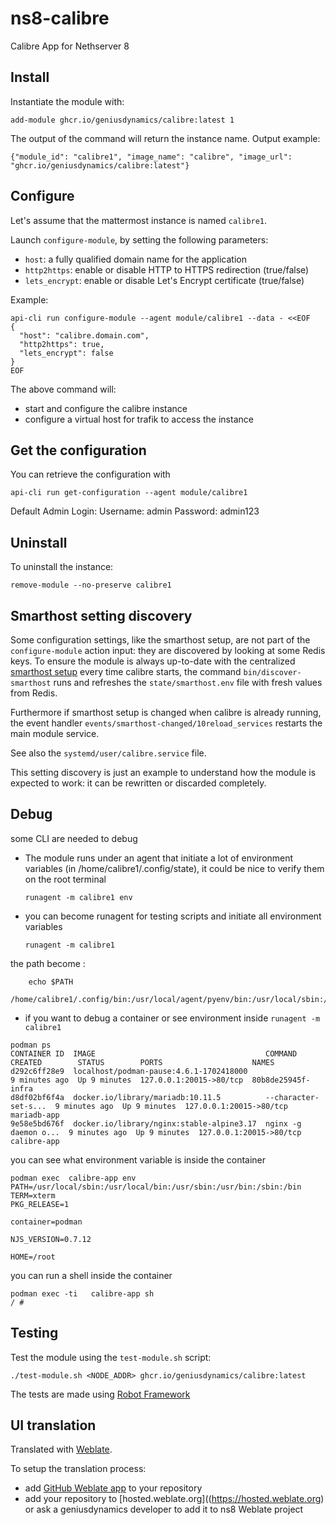 # ns8-calibre

Calibre App for Nethserver 8

## Install

Instantiate the module with:

    add-module ghcr.io/geniusdynamics/calibre:latest 1

The output of the command will return the instance name.
Output example:

    {"module_id": "calibre1", "image_name": "calibre", "image_url": "ghcr.io/geniusdynamics/calibre:latest"}

## Configure

Let's assume that the mattermost instance is named `calibre1`.

Launch `configure-module`, by setting the following parameters:
- `host`: a fully qualified domain name for the application
- `http2https`: enable or disable HTTP to HTTPS redirection (true/false)
- `lets_encrypt`: enable or disable Let's Encrypt certificate (true/false)


Example:

```
api-cli run configure-module --agent module/calibre1 --data - <<EOF
{
  "host": "calibre.domain.com",
  "http2https": true,
  "lets_encrypt": false
}
EOF
```

The above command will:
- start and configure the calibre instance
- configure a virtual host for trafik to access the instance

## Get the configuration
You can retrieve the configuration with

```
api-cli run get-configuration --agent module/calibre1
```

Default Admin Login:
Username: admin
Password: admin123


## Uninstall

To uninstall the instance:

    remove-module --no-preserve calibre1

## Smarthost setting discovery

Some configuration settings, like the smarthost setup, are not part of the
`configure-module` action input: they are discovered by looking at some
Redis keys.  To ensure the module is always up-to-date with the
centralized [smarthost
setup](https://nethserver.github.io/ns8-core/core/smarthost/) every time
calibre starts, the command `bin/discover-smarthost` runs and refreshes
the `state/smarthost.env` file with fresh values from Redis.

Furthermore if smarthost setup is changed when calibre is already
running, the event handler `events/smarthost-changed/10reload_services`
restarts the main module service.

See also the `systemd/user/calibre.service` file.

This setting discovery is just an example to understand how the module is
expected to work: it can be rewritten or discarded completely.

## Debug

some CLI are needed to debug

- The module runs under an agent that initiate a lot of environment variables (in /home/calibre1/.config/state), it could be nice to verify them
on the root terminal

    `runagent -m calibre1 env`

- you can become runagent for testing scripts and initiate all environment variables
  
    `runagent -m calibre1`

 the path become : 
```
    echo $PATH
    /home/calibre1/.config/bin:/usr/local/agent/pyenv/bin:/usr/local/sbin:/usr/local/bin:/usr/sbin:/usr/bin:/usr/
```

- if you want to debug a container or see environment inside
 `runagent -m calibre1`
 ```
podman ps
CONTAINER ID  IMAGE                                      COMMAND               CREATED        STATUS        PORTS                    NAMES
d292c6ff28e9  localhost/podman-pause:4.6.1-1702418000                          9 minutes ago  Up 9 minutes  127.0.0.1:20015->80/tcp  80b8de25945f-infra
d8df02bf6f4a  docker.io/library/mariadb:10.11.5          --character-set-s...  9 minutes ago  Up 9 minutes  127.0.0.1:20015->80/tcp  mariadb-app
9e58e5bd676f  docker.io/library/nginx:stable-alpine3.17  nginx -g daemon o...  9 minutes ago  Up 9 minutes  127.0.0.1:20015->80/tcp  calibre-app
```

you can see what environment variable is inside the container
```
podman exec  calibre-app env
PATH=/usr/local/sbin:/usr/local/bin:/usr/sbin:/usr/bin:/sbin:/bin
TERM=xterm
PKG_RELEASE=1

container=podman

NJS_VERSION=0.7.12

HOME=/root
```

you can run a shell inside the container

```
podman exec -ti   calibre-app sh
/ # 
```
## Testing

Test the module using the `test-module.sh` script:


    ./test-module.sh <NODE_ADDR> ghcr.io/geniusdynamics/calibre:latest

The tests are made using [Robot Framework](https://robotframework.org/)

## UI translation

Translated with [Weblate](https://hosted.weblate.org/projects/ns8/).

To setup the translation process:

- add [GitHub Weblate app](https://docs.weblate.org/en/latest/admin/continuous.html#github-setup) to your repository
- add your repository to [hosted.weblate.org]((https://hosted.weblate.org) or ask a geniusdynamics developer to add it to ns8 Weblate project
